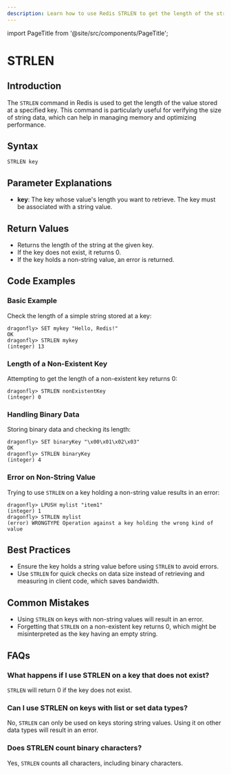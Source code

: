 ```yaml
---
description: Learn how to use Redis STRLEN to get the length of the string stored in a key.
---
```


import PageTitle from '@site/src/components/PageTitle';

# STRLEN

<PageTitle title="Redis STRLEN Explained (Better Than Official Docs)" />

## Introduction

The `STRLEN` command in Redis is used to get the length of the value stored at a specified key. This command is particularly useful for verifying the size of string data, which can help in managing memory and optimizing performance.

## Syntax

```plaintext
STRLEN key
```

## Parameter Explanations

- **key**: The key whose value's length you want to retrieve. The key must be associated with a string value.

## Return Values

- Returns the length of the string at the given key.
- If the key does not exist, it returns 0.
- If the key holds a non-string value, an error is returned.

## Code Examples

### Basic Example

Check the length of a simple string stored at a key:

```cli
dragonfly> SET mykey "Hello, Redis!"
OK
dragonfly> STRLEN mykey
(integer) 13
```

### Length of a Non-Existent Key

Attempting to get the length of a non-existent key returns 0:

```cli
dragonfly> STRLEN nonExistentKey
(integer) 0
```

### Handling Binary Data

Storing binary data and checking its length:

```cli
dragonfly> SET binaryKey "\x00\x01\x02\x03"
OK
dragonfly> STRLEN binaryKey
(integer) 4
```

### Error on Non-String Value

Trying to use `STRLEN` on a key holding a non-string value results in an error:

```cli
dragonfly> LPUSH mylist "item1"
(integer) 1
dragonfly> STRLEN mylist
(error) WRONGTYPE Operation against a key holding the wrong kind of value
```

## Best Practices

- Ensure the key holds a string value before using `STRLEN` to avoid errors.
- Use `STRLEN` for quick checks on data size instead of retrieving and measuring in client code, which saves bandwidth.

## Common Mistakes

- Using `STRLEN` on keys with non-string values will result in an error.
- Forgetting that `STRLEN` on a non-existent key returns 0, which might be misinterpreted as the key having an empty string.

## FAQs

### What happens if I use STRLEN on a key that does not exist?

`STRLEN` will return 0 if the key does not exist.

### Can I use STRLEN on keys with list or set data types?

No, `STRLEN` can only be used on keys storing string values. Using it on other data types will result in an error.

### Does STRLEN count binary characters?

Yes, `STRLEN` counts all characters, including binary characters.
